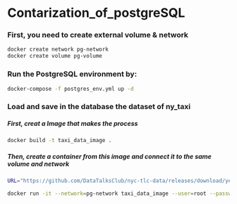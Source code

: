 # Contarization_of_postgreSQL


### First, you need to create external volume & network

```bash
docker create network pg-network
docker create volume pg-volume
```

### Run the PostgreSQL environment by:

```bash
docker-compose -f postgres_env.yml up -d
```

### Load and save in the database the dataset of ny_taxi

##### First, creat a Image that makes the process
```bash
docker build -t taxi_data_image . 
```

##### Then, create a container from this image and connect it to the same volume and network

```bash
URL="https://github.com/DataTalksClub/nyc-tlc-data/releases/download/yellow/yellow_tripdata_2021-01.csv.gz"

docker run -it --network=pg-network taxi_data_image --user=root --password=mypass --host=pgServer --port=5432 --db=ny_taxi --table_name=yello_taxis --url=${URL}
```